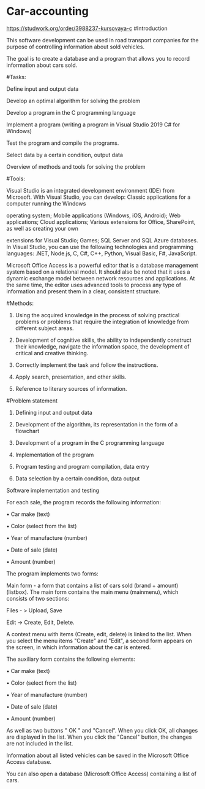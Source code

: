 # Car-accounting
https://studwork.org/order/3988237-kursovaya-c
#Introduction

This software development can be used in road transport companies for the purpose of controlling information about sold vehicles.

The goal is to create a database and a program that allows you to record information about cars sold.

#Tasks:

Define input and output data

Develop an optimal algorithm for solving the problem

Develop a program in the C programming language

Implement a program (writing a program in Visual Studio 2019 C# for Windows)

Test the program and compile the programs.

Select data by a certain condition, output data

Overview of methods and tools for solving the problem

#Tools:

Visual Studio is an integrated development environment (IDE) from Microsoft. With Visual Studio, you can develop: Classic applications for a computer running the Windows 

operating system; Mobile applications (Windows, iOS, Android); Web applications; Cloud applications; Various extensions for Office, SharePoint, as well as creating your own 

extensions for Visual Studio; Games; SQL Server and SQL Azure databases. In Visual Studio, you can use the following technologies and programming languages: .NET, Node.js, C, C#, C++, Python, Visual Basic, F#, JavaScript.

Microsoft Office Access is a powerful editor that is a database management system based on a relational model. It should also be noted that it uses a dynamic exchange model between network resources and applications. At the same time, the editor uses advanced tools to process any type of information and present them in a clear, consistent structure.

#Methods:

1. Using the acquired knowledge in the process of solving practical problems or problems that require the integration of knowledge from different subject areas.

2. Development of cognitive skills, the ability to independently construct their knowledge, navigate the information space, the development of critical and creative thinking.

3. Correctly implement the task and follow the instructions.

4. Apply search, presentation, and other skills.

5. Reference to literary sources of information.

#Problem statement

1. Defining input and output data

2. Development of the algorithm, its representation in the form of a flowchart

3. Development of a program in the C programming language

4. Implementation of the program 

5. Program testing and program compilation, data entry

6. Data selection by a certain condition, data output

Software implementation and testing

For each sale, the program records the following information:

• Car make (text)

• Color (select from the list)

• Year of manufacture (number)

• Date of sale (date)

• Amount (number)

The program implements two forms:

Main form - a form that contains a list of cars sold (brand + amount) (listbox). The main form contains the main menu (mainmenu), which consists of two sections:

Files - > Upload, Save

Edit -> Create, Edit, Delete.

A context menu with items (Create, edit, delete) is linked to the list. When you select the menu items "Create" and "Edit", a second form appears on the screen, in which information about the car is entered.

The auxiliary form contains the following elements:

• Car make (text)

• Color (select from the list)

• Year of manufacture (number)

• Date of sale (date)

• Amount (number)

As well as two buttons " OK " and "Cancel". When you click OK, all changes are displayed in the list. When you click the "Cancel" button, the changes are not included in the list.

Information about all listed vehicles can be saved in the Microsoft Office Access database.

You can also open a database (Microsoft Office Access) containing a list of cars.
